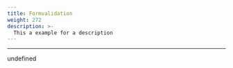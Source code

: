 ```yaml
---
title: Formvalidation
weight: 272
description: >-
  This a example for a description
---
```


---

undefined
